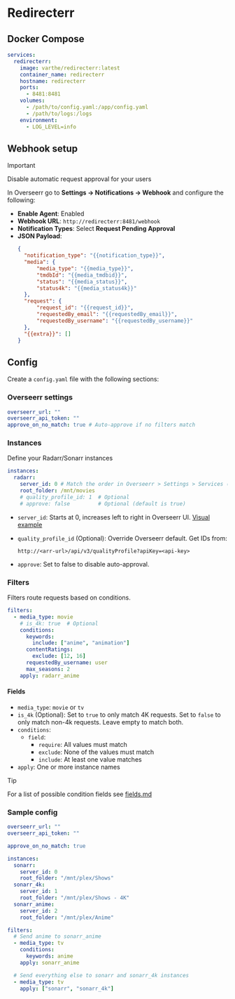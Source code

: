 # Redirecterr

## Docker Compose

```yaml
services:
  redirecterr:
    image: varthe/redirecterr:latest
    container_name: redirecterr
    hostname: redirecterr
    ports:
      - 8481:8481
    volumes:
      - /path/to/config.yaml:/app/config.yaml
      - /path/to/logs:/logs
    environment:
      - LOG_LEVEL=info
```

## Webhook setup

> [!IMPORTANT]  
> Disable automatic request approval for your users

In Overseerr go to **Settings -> Notifications -> Webhook** and configure the following:

- **Enable Agent**: Enabled
- **Webhook URL**: `http://redirecterr:8481/webhook`
- **Notification Types**: Select **Request Pending Approval**
- **JSON Payload**:
  ```json
  {
  	"notification_type": "{{notification_type}}",
  	"media": {
  		"media_type": "{{media_type}}",
  		"tmdbId": "{{media_tmdbid}}",
  		"status": "{{media_status}}",
  		"status4k": "{{media_status4k}}"
  	},
  	"request": {
  		"request_id": "{{request_id}}",
  		"requestedBy_email": "{{requestedBy_email}}",
  		"requestedBy_username": "{{requestedBy_username}}"
  	},
  	"{{extra}}": []
  }
  ```

## Config

Create a `config.yaml` file with the following sections:

### Overseerr settings

```yaml
overseerr_url: ""
overseerr_api_token: ""
approve_on_no_match: true # Auto-approve if no filters match
```

### Instances

Define your Radarr/Sonarr instances

```yaml
instances:
  radarr:
    server_id: 0 # Match the order in Overseerr > Settings > Services (example below)
    root_folder: /mnt/movies
    # quality_profile_id: 1  # Optional
    # approve: false         # Optional (default is true)
```

- `server_id`: Starts at 0, increases left to right in Overseerr UI. [Visual example](https://github.com/user-attachments/assets/a7a60d91-0f24-42a9-bbe1-ea4f1c945e6a)
- `quality_profile_id` (Optional): Override Overseerr default. Get IDs from:

  ```
  http://<arr-url>/api/v3/qualityProfile?apiKey=<api-key>
  ```

- `approve`: Set to false to disable auto-approval.

### Filters

Filters route requests based on conditions.

```yaml
filters:
  - media_type: movie
    # is_4k: true  # Optional
    conditions:
      keywords:
        include: ["anime", "animation"]
      contentRatings:
        exclude: [12, 16]
      requestedBy_username: user
      max_seasons: 2
    apply: radarr_anime
```

#### Fields

- `media_type`: `movie` or `tv`
- `is_4k` (Optional): Set to `true` to only match 4K requests. Set to `false` to only match non-4k requests. Leave empty to match both.
- `conditions`:
  - `field`:
    - `require`: All values must match
    - `exclude`: None of the values must match
    - `include`: At least one value matches
- `apply`: One or more instance names

> [!TIP]  
> For a list of possible condition fields see [fields.md](https://github.com/varthe/Redirecterr/blob/main/fields.md)

### Sample config

```yaml
overseerr_url: ""
overseerr_api_token: ""

approve_on_no_match: true

instances:
  sonarr:
    server_id: 0
    root_folder: "/mnt/plex/Shows"
  sonarr_4k:
    server_id: 1
    root_folder: "/mnt/plex/Shows - 4K"
  sonarr_anime:
    server_id: 2
    root_folder: "/mnt/plex/Anime"

filters:
  # Send anime to sonarr_anime
  - media_type: tv
    conditions:
      keywords: anime
    apply: sonarr_anime

  # Send everything else to sonarr and sonarr_4k instances
  - media_type: tv
    apply: ["sonarr", "sonarr_4k"]
```
